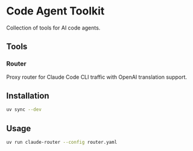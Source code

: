 # Code Agent Toolkit

Collection of tools for AI code agents.

## Tools

### Router

Proxy router for Claude Code CLI traffic with OpenAI translation support.

## Installation

```bash
uv sync --dev
```

## Usage

```bash
uv run claude-router --config router.yaml
```
